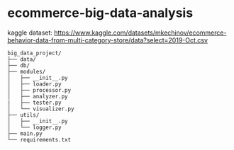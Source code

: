 # ecommerce-big-data-analysis

kaggle dataset:
https://www.kaggle.com/datasets/mkechinov/ecommerce-behavior-data-from-multi-category-store/data?select=2019-Oct.csv


```
big_data_project/
├── data/
├── db/
├── modules/
│   ├── __init__.py
│   ├── loader.py
│   ├── processor.py
│   ├── analyzer.py
|   ├── tester.py
│   └── visualizer.py
├── utils/
│   ├── __init__.py
│   └── logger.py
├── main.py
└── requirements.txt
```
